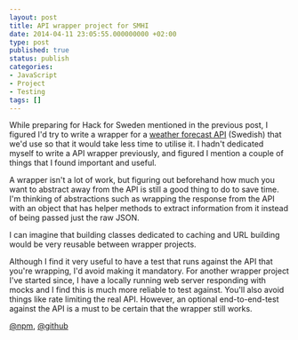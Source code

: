 ```yaml
---
layout: post
title: API wrapper project for SMHI
date: 2014-04-11 23:05:55.000000000 +02:00
type: post
published: true
status: publish
categories:
- JavaScript
- Project
- Testing
tags: []
---
```

While preparing for Hack for Sweden mentioned in the previous post, I figured I'd try to write a wrapper for a [weather forecast API](http://www.smhi.se/klimatdata/Oppna-data/Meteorologiska-data/api-for-vaderprognosdata-1.34233 "http://www.smhi.se/klimatdata/Oppna-data/Meteorologiska-data/api-for-vaderprognosdata-1.34233") (Swedish) that we'd use so that it would take less time to utilise it. I hadn't dedicated myself to write a API wrapper previously, and figured I mention a couple of things that I found important and useful.

A wrapper isn't a lot of work, but figuring out beforehand how much you want to abstract away from the API is still a good thing to do to save time. I'm thinking of abstractions such as wrapping the response from the API with an object that has helper methods to extract information from it instead of being passed just the raw JSON.

I can imagine that building classes dedicated to caching and URL building would be very reusable between wrapper projects.

Although I find it very useful to have a test that runs against the API that you're wrapping, I'd avoid making it mandatory. For another wrapper project I've started since, I have a locally running web server responding with mocks and I find this is much more reliable to test against. You'll also avoid things like rate limiting the real API. However, an optional end-to-end-test against the API is a must to be certain that the wrapper still works.

[@npm](https://www.npmjs.org/package/smhi-node "https://www.npmjs.org/package/smhi-node"), [@github](https://github.com/thelinmichael/smhi-node "https://github.com/thelinmichael/smhi-node")
